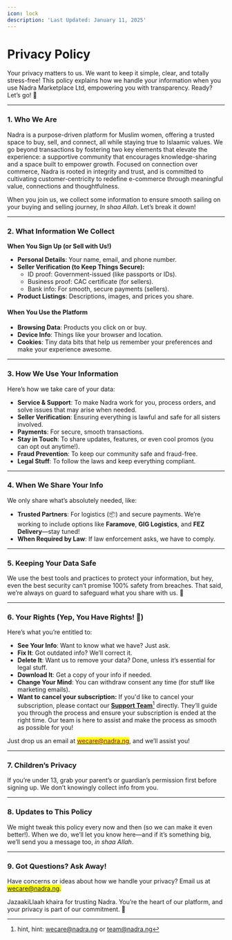 ```yaml
---
icon: lock
description: 'Last Updated: January 11, 2025'
---
```


# Privacy Policy

Your privacy matters to us. We want to keep it simple, clear, and totally stress-free! This policy explains how we handle your information when you use Nadra Marketplace Ltd, empowering you with transparency. Ready? Let’s go! 🌟

***

### **1. Who We Are**

Nadra is a purpose-driven platform for Muslim women, offering a trusted space to buy, sell, and connect, all while staying true to Islaamic values. We go beyond transactions by fostering two key elements that elevate the experience: a supportive community that encourages knowledge-sharing and a space built to empower growth. Focused on connection over commerce, Nadra is rooted in integrity and trust, and is committed to cultivating customer-centricity to redefine e-commerce through meaningful value, connections and thoughtfulness.

When you join us, we collect some information to ensure smooth sailing on your buying and selling journey, _In shaa Allah_. Let’s break it down!

***

### **2. What Information We Collect**

**When You Sign Up (or Sell with Us!)**

* **Personal Details**: Your name, email, and phone number.
* **Seller Verification (to Keep Things Secure):**
  * ID proof: Government-issued (like passports or IDs).
  * Business proof: CAC certificate (for sellers).
  * Bank info: For smooth, secure payments (sellers).
* **Product Listings**: Descriptions, images, and prices you share.

#### **When You Use the Platform**

* **Browsing Data**: Products you click on or buy.
* **Device Info**: Things like your browser and location.
* **Cookies**: Tiny data bits that help us remember your preferences and make your experience awesome.

***

### **3. How We Use Your Information**

Here’s how we take care of your data:

* **Service & Support**: To make Nadra work for you, process orders, and solve issues that may arise when needed.
* **Seller Verification**: Ensuring everything is lawful and safe for all sisters involved.
* **Payments**: For secure, smooth transactions.
* **Stay in Touch**: To share updates, features, or even cool promos (you can opt out anytime!).
* **Fraud Prevention**: To keep our community safe and fraud-free.
* **Legal Stuff**: To follow the laws and keep everything compliant.

***

### **4. When We Share Your Info**

We only share what’s absolutely needed, like:

* **Trusted Partners**: For logistics (📦) and secure payments. We’re working to include options like **Faramove**, **GIG Logistics**, and **FEZ Delivery**—stay tuned!
* **When Required by Law**: If law enforcement asks, we have to comply.

***

### **5. Keeping Your Data Safe**

We use the best tools and practices to protect your information, but hey, even the best security can’t promise 100% safety from breaches. That said, we’re always on guard to safeguard what you share with us. 💪

***

### **6. Your Rights (Yep, You Have Rights! 🚀)**

Here’s what you’re entitled to:

* **See Your Info**: Want to know what we have? Just ask.
* **Fix It**: Got outdated info? We’ll correct it.
* **Delete It**: Want us to remove your data? Done, unless it’s essential for legal stuff.
* **Download It**: Get a copy of your info if needed.
* **Change Your Mind**: You can withdraw consent any time (for stuff like marketing emails).
* **Want to cancel your subscription:** If you'd like to cancel your subscription, please contact our [**Support Team**](#user-content-fn-1)[^1] directly. They’ll guide you through the process and ensure your subscription is ended at the right time. Our team is here to assist and make the process as smooth as possible for you!

Just drop us an email at [<mark style="color:purple;">wecare@nadra.ng</mark>](https://mail.google.com/mail/u/0/?fs=1\&tf=cm\&source=mailto\&su=Terms+of+service+Inquiry\&to=wecare@nadra.ng\&body=As-Salaamu+Alaykum,%0D%0A%0D%0AI+would+like+to+know+more+about...), and we’ll assist you!

***

### **7. Children’s Privacy**

If you’re under 13, grab your parent’s or guardian’s permission first before signing up. We don’t knowingly collect info from you.

***

### **8. Updates to This Policy**

We might tweak this policy every now and then (so we can make it even better!). When we do, we’ll let you know here—and if it’s something big, we’ll send you a message too, _in shaa Allah_.

***

### **9. Got Questions? Ask Away!**

Have concerns or ideas about how we handle your privacy? Email us at <mark style="color:purple;">wecare@nadra.ng.</mark>

JazaakiLlaah khaira for trusting Nadra. You’re the heart of our platform, and your privacy is part of our commitment. 🌸

[^1]: hint, hint: wecare@nadra.ng or team@nadra.ng

